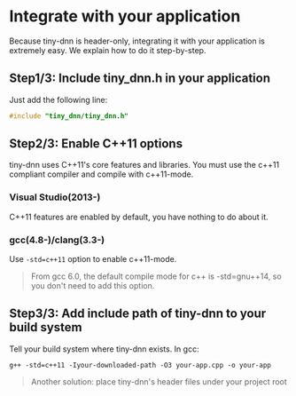 # Integrate with your application
Because tiny-dnn is header-only, integrating it with your application is extremely easy. We explain how to do it step-by-step.

## Step1/3: Include tiny_dnn.h in your application
Just add the following line:
```cpp
#include "tiny_dnn/tiny_dnn.h"
```

## Step2/3: Enable C++11 options
tiny-dnn uses C++11's core features and libraries. You must use the c++11 compliant compiler and compile with c++11-mode.

### Visual Studio(2013-)
C++11 features are enabled by default, you have nothing to do about it.

### gcc(4.8-)/clang(3.3-)
Use ```-std=c++11``` option to enable c++11-mode.

> From gcc 6.0, the default compile mode for c++ is -std=gnu++14, so you don't need to add this option.


## Step3/3: Add include path of tiny-dnn to your build system
Tell your build system where tiny-dnn exists. In gcc:

```
g++ -std=c++11 -Iyour-downloaded-path -O3 your-app.cpp -o your-app
```

> Another solution: place tiny-dnn's header files under your project root
